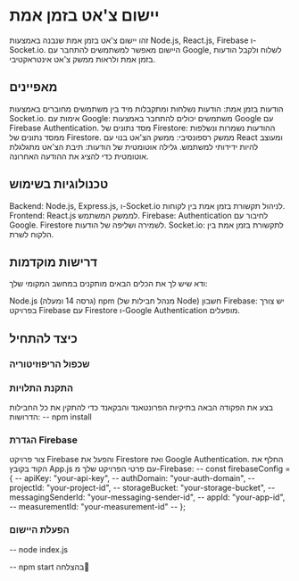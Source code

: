 # יישום צ'אט בזמן אמת
זהו יישום צ'אט בזמן אמת שנבנה באמצעות Node.js, React.js, Firebase ו-Socket.io. היישום מאפשר למשתמשים להתחבר עם Google, לשלוח ולקבל הודעות בזמן אמת ולראות ממשק צ'אט אינטראקטיבי.

## מאפיינים
הודעות בזמן אמת: הודעות נשלחות ומתקבלות מיד בין משתמשים מחוברים באמצעות Socket.io.
אימות עם Google: משתמשים יכולים להתחבר באמצעות Google עם Firebase Authentication.
מסד נתונים של Firestore: ההודעות נשמרות ונשלפות ממסד נתונים של Firestore.
ממשק רספונסיבי: ממשק הצ'אט בנוי עם React ומעוצב להיות ידידותי למשתמש.
גלילה אוטומטית של הודעות: תיבת הצ'אט מתגלגלת אוטומטית כדי להציג את ההודעה האחרונה.

## טכנולוגיות בשימוש
Backend: Node.js, Express.js, ו-Socket.io לניהול תקשורת בזמן אמת בין לקוחות.
Frontend: React.js לממשק המשתמש.
Firebase:
Authentication לחיבור עם Google.
Firestore לשמירה ושליפה של הודעות.
Socket.io: לתקשורת בזמן אמת בין הלקוח לשרת.

## דרישות מוקדמות
ודא שיש לך את הכלים הבאים מותקנים במחשב המקומי שלך:

Node.js (גרסה 14 ומעלה)
npm (מנהל חבילות של Node)
חשבון Firebase: יש צורך בפרויקט Firebase עם Firestore ו-Google Authentication מופעלים.
 
## כיצד להתחיל
### שכפול הריפוזיטוריה
### התקנת התלויות
בצע את הפקודה הבאה בתיקיות הפרונטאנד והבקאנד כדי להתקין את כל החבילות הדרושות:
-- npm install
### הגדרת Firebase
צור פרויקט Firebase והפעל את Firestore ואת Google Authentication. החלף את הקוד בקובץ App.js עם פרטי הפרויקט שלך מ-Firebase:
-- const firebaseConfig = {
--   apiKey: "your-api-key",
--  authDomain: "your-auth-domain",
--  projectId: "your-project-id",
--  storageBucket: "your-storage-bucket",
--  messagingSenderId: "your-messaging-sender-id",
--  appId: "your-app-id",
--  measurementId: "your-measurement-id"
-- };

### הפעלת היישום

-- node index.js

-- npm start
בהצלחה🥇
